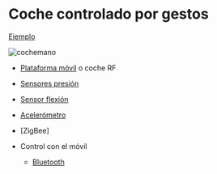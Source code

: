 # Coche controlado por gestos

[Ejemplo](http://www.instructables.com/id/Handgesture-controlled-robot-with-robotic-arm/)

![cochemano](http://cdn.instructables.com/FDB/8V6C/HYE5Y0LQ/FDB8V6CHYE5Y0LQ.MEDIUM.jpg)

* [Plataforma móvil](./robot.md) o coche RF
* [Sensores presión](http://www.electan.com/sensor-fuerza-redondo-p-3106.html)
* [Sensor flexión](http://www.electan.com/sensor-flexion-sparkfun-p-3135.html)
* [Acelerómetro](https://www.sparkfun.com/products/9269)
* [ZigBee]

* Control con el móvil
  * [Bluetooth](http://www.electan.com/modulo-bluetooth-hc06-p-6476.html)
